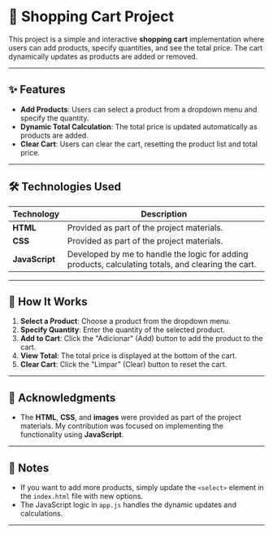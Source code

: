 # 🛒 Shopping Cart Project

This project is a simple and interactive **shopping cart** implementation where users can add products, specify quantities, and see the total price. The cart dynamically updates as products are added or removed.

---

## ✨ Features

- **Add Products**: Users can select a product from a dropdown menu and specify the quantity.
- **Dynamic Total Calculation**: The total price is updated automatically as products are added.
- **Clear Cart**: Users can clear the cart, resetting the product list and total price.

---

## 🛠️ Technologies Used

| Technology | Description |
|------------|-------------|
| **HTML**   | Provided as part of the project materials. |
| **CSS**    | Provided as part of the project materials. |
| **JavaScript** | Developed by me to handle the logic for adding products, calculating totals, and clearing the cart. |

---

## 🎥 How It Works

1. **Select a Product**: Choose a product from the dropdown menu.
2. **Specify Quantity**: Enter the quantity of the selected product.
3. **Add to Cart**: Click the "Adicionar" (Add) button to add the product to the cart.
4. **View Total**: The total price is displayed at the bottom of the cart.
5. **Clear Cart**: Click the "Limpar" (Clear) button to reset the cart.

---

## 🙏 Acknowledgments

- The **HTML**, **CSS**, and **images** were provided as part of the project materials. My contribution was focused on implementing the functionality using **JavaScript**.

---

## 📝 Notes

- If you want to add more products, simply update the `<select>` element in the `index.html` file with new options.
- The JavaScript logic in `app.js` handles the dynamic updates and calculations.

---
